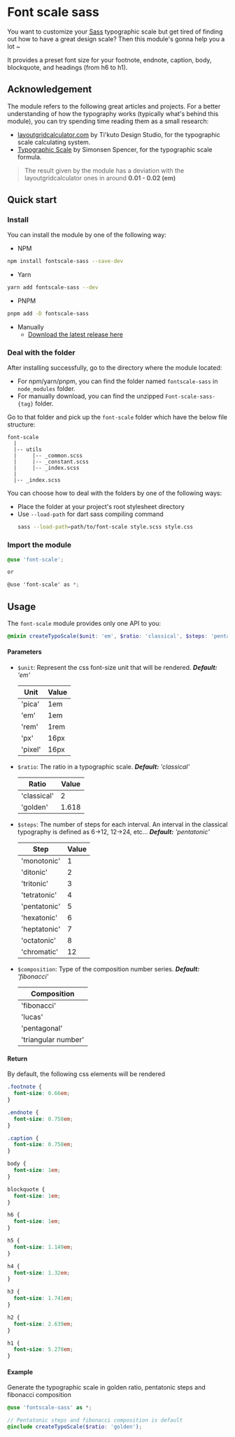 # Font scale sass

You want to customize your [Sass](https://sass-lang.com/) typographic scale but get tired of finding out how to have a
great design scale? Then this module's gonna help you a lot ~

It provides a preset font size for your footnote, endnote, caption, body, blockquote, and headings (from h6 to h1).

## Acknowledgement

The module refers to the following great articles and projects. For a better understanding of how the typography works
(typically what's behind this module), you can try spending time reading them as a small research:
- [layoutgridcalculator.com](https://www.layoutgridcalculator.com/type-scale/) by Ti'kuto Design Studio, for the
typographic scale calculating system.
- [Typographic Scale](http://spencermortensen.com/articles/typographic-scale/) by Simonsen Spencer, for the
typographic scale formula.

> The result given by the module has a deviation with the layoutgridcalculator ones in around **0.01 - 0.02 (em)**

## Quick start

### Install
You can install the module by one of the following way:
- NPM
```bash
npm install fontscale-sass --save-dev
```
- Yarn
```bash
yarn add fontscale-sass --dev
```
- PNPM
```bash
pnpm add -D fontscale-sass
```
- Manually
  + [Download the latest release here](https://github.com/khoaxuantu/Font-scale-sass/releases/tag/v1.0.0)

### Deal with the folder

After installing successfully, go to the directory where the module located:
- For npm/yarn/pnpm, you can find the folder named `fontscale-sass` in `node_modules` folder.
- For manually download, you can find the unzipped `Font-scale-sass-{tag}` folder.

Go to that folder and pick up the `font-scale` folder which have the below file structure:
```
font-scale
  |
  |-- utils
  |     |-- _common.scss
  |     |-- _constant.scss
  |     |-- _index.scss
  |
  |-- _index.scss
```
You can choose how to deal with the folders by one of the following ways:
- Place the folder at your project's root stylesheet directory
- Use `--load-path` for dart sass compiling command
  ```bash
  sass --load-path=path/to/font-scale style.scss style.css
  ```

### Import the module

```scss
@use 'font-scale';

or

@use 'font-scale' as *;
```

## Usage

The `font-scale` module provides only one API to you:

```scss
@mixin createTypoScale($unit: 'em', $ratio: 'classical', $steps: 'pentatonic', $composition: 'fibonacci')
```

#### Parameters
- `$unit`: Represent the css font-size unit that will be rendered. ***Default:*** *'em'*

  | Unit    | Value |
  |---------|-------|
  | 'pica'  | 1em   |
  | 'em'    | 1em   |
  | 'rem'   | 1rem  |
  | 'px'    | 16px  |
  | 'pixel' | 16px  |

- `$ratio`: The ratio in a typographic scale. ***Default:*** *'classical'*

  | Ratio       | Value |
  |-------------|-------|
  | 'classical' | 2     |
  | 'golden'    | 1.618 |

- `$steps`: The number of steps for each interval. An interval in the classical typography is defined as
  6->12, 12->24, etc... ***Default:*** *'pentatonic'*

  | Step          | Value |
  |---------------|-------|
  | 'monotonic'   | 1     |
  | 'ditonic'     | 2     |
  | 'tritonic'    | 3     |
  | 'tetratonic'  | 4     |
  | 'pentatonic'  | 5     |
  | 'hexatonic'   | 6     |
  | 'heptatonic'  | 7     |
  | 'octatonic'   | 8     |
  | 'chromatic'   | 12    |

- `$composition`: Type of the composition number series. ***Default:*** *'fibonacci'*

  | Composition         |
  |---------------------|
  | 'fibonacci'         |
  | 'lucas'             |
  | 'pentagonal'        |
  | 'triangular number' |

#### Return

By default, the following css elements will be rendered

```css
.footnote {
  font-size: 0.66em;
}

.endnote {
  font-size: 0.758em;
}

.caption {
  font-size: 0.758em;
}

body {
  font-size: 1em;
}

blockquote {
  font-size: 1em;
}

h6 {
  font-size: 1em;
}

h5 {
  font-size: 1.149em;
}

h4 {
  font-size: 1.32em;
}

h3 {
  font-size: 1.741em;
}

h2 {
  font-size: 2.639em;
}

h1 {
  font-size: 5.278em;
}
```

#### Example
Generate the typographic scale in golden ratio, pentatonic steps and fibonacci composition
```scss
@use 'fontscale-sass' as *;

// Pentatonic steps and fibonacci composition is default
@include createTypoScale($ratio: 'golden');
```
